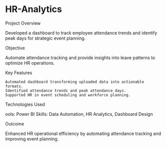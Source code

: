 # HR-Analytics

Project Overview
   
   Developed a dashboard to track employee attendance trends and identify peak days for strategic event planning.

Objective
   
   Automate attendance tracking and provide insights into leave patterns to optimize HR operations.

Key Features
   
    Automated dashboard transforming uploaded data into actionable formats.
    Identified attendance trends and peak attendance days.
    Supported HR in event scheduling and workforce planning.


Technologies Used
  
   ools: Power BI
   Skills: Data Automation, HR Analytics, Dashboard Design


Outcome
  
  Enhanced HR operational efficiency by automating attendance tracking and improving event planning.
